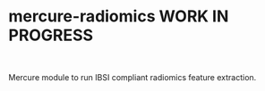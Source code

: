 # **mercure-radiomics WORK IN PROGRESS**
<br>

Mercure module to run IBSI compliant radiomics feature extraction.

